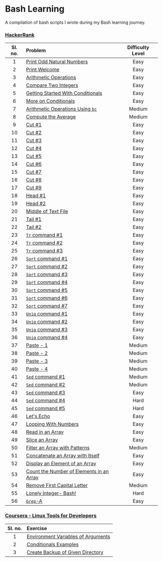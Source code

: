 # Bash Learning
A compilation of bash scripts I wrote during my Bash learning journey.

### [HackerRank](./HackerRank)
|Sl. no.|Problem|Difficulty Level|
|:--:|:--|:--:|
|1|[Print Odd Natural Numbers](./HackerRank/Print-Odd.sh)|Easy|
|2|[Print Welcome](./HackerRank/Print-Welcome.sh)|Easy|
|3|[Arithmetic Operations](./HackerRank/Arithmetic-Operations1.sh)|Easy|
|4|[Compare Two Integers](./HackerRank/Compare-Integers.sh)|Easy|
|5|[Getting Started With Conditionals](./HackerRank/Conditionals1.sh)|Easy|
|6|[More on Conditionals](./HackerRank/Conditionals2.sh)|Easy|
|7|[Arithmetic Operations Using `bc`](./HackerRank/Arithmetic-Operations2.sh)|Medium|
|8|[Compute the Average](./HackerRank/Calc-Average.sh)|Medium|
|9|[Cut #1](./HackerRank/Cut1.sh)|Easy|
|10|[Cut #2](./HackerRank/Cut2.sh)|Easy|
|11|[Cut #3](./HackerRank/Cut3.sh)|Easy|
|12|[Cut #4](./HackerRank/Cut4.sh)|Easy|
|13|[Cut #5](./HackerRank/Cut5.sh)|Easy|
|14|[Cut #6](./HackerRank/Cut6.sh)|Easy|
|15|[Cut #7](./HackerRank/Cut7.sh)|Easy|
|16|[Cut #8](./HackerRank/Cut8.sh)|Easy|
|17|[Cut #9](./HackerRank/Cut9.sh)|Easy|
|18|[Head #1](./HackerRank/Head1.sh)|Easy|
|19|[Head #2](./HackerRank/Head2.sh)|Easy|
|20|[Middle of Text File](./HackerRank/Middle.sh)|Easy|
|21|[Tail #1](./HackerRank/Tail1.sh)|Easy|
|22|[Tail #2](./HackerRank/Tail2.sh)|Easy|
|23|[`Tr` command #1](./HackerRank/Tr1.sh)|Easy|
|24|[`Tr` command #2](./HackerRank/Tr2.sh)|Easy|
|25|[`Tr` command #3](./HackerRank/Tr3.sh)|Easy|
|26|[`Sort` command #1](./HackerRank/Sort1.sh)|Easy|
|27|[`Sort` command #2](./HackerRank/Sort2.sh)|Easy|
|28|[`Sort` command #3](./HackerRank/Sort3.sh)|Easy|
|29|[`Sort` command #4](./HackerRank/Sort4.sh)|Easy|
|30|[`Sort` command #5](./HackerRank/Sort5.sh)|Easy|
|31|[`Sort` command #6](./HackerRank/Sort6.sh)|Easy|
|32|[`Sort` command #7](./HackerRank/Sort7.sh)|Easy|
|33|[`Uniq` command #1](./HackerRank/Uniq1.sh)|Easy|
|34|[`Uniq` command #2](./HackerRank/Uniq2.sh)|Easy|
|35|[`Uniq` command #3](./HackerRank/Uniq3.sh)|Easy|
|36|[`Uniq` command #4](./HackerRank/Uniq4.sh)|Easy|
|37|[Paste - 1](./HackerRank/Paste1.sh)|Medium|
|38|[Paste - 2](./HackerRank/Paste2.sh)|Medium|
|39|[Paste - 3](./HackerRank/Paste3.sh)|Medium|
|40|[Paste - 4](./HackerRank/Paste4.sh)|Medium|
|41|[`Sed` command #1](./HackerRank/Sed1.sh)|Medium|
|42|[`Sed` command #2](./HackerRank/Sed2.sh)|Medium|
|43|[`Sed` command #3](./HackerRank/Sed3.sh)|Easy|
|44|[`Sed` command #4](./HackerRank/Sed4.sh)|Hard|
|45|[`Sed` command #5](./HackerRank/Sed5.sh)|Hard|
|46|[Let's Echo](./HackerRank/Echo.sh)|Easy|
|47|[Looping With Numbers](./HackerRank/Loop.sh)|Easy|
|48|[Read in an Array](./HackerRank/Array-Read.sh)|Easy|
|49|[Slice an Array](./HackerRank/Array-Slice.sh)|Easy|
|50|[Filter an Array with Patterns](./HackerRank/Array-Filter.sh)|Medium|
|51|[Concatenate an Array with Itself](./HackerRank/Array-Concatenate.sh)|Easy|
|52|[Display an Element of an Array](./HackerRank/Array-Display-Element.sh)|Easy|
|53|[Count the Number of Elements in an Array](./HackerRank/Array-Length.sh)|Easy|
|54|[Remove First Capital Letter](./HackerRank/Array-Replace-Caps.sh)|Medium|
|55|[Lonely Integer- Bash!](./HackerRank/Int-Array.sh)|Hard|
|56|[`Grep`-A](./HackerRank/GrepA.sh)|Easy|

### [Coursera - Linux Tools for Developers](./Coursera-LinuxToolsForDevelopers)
|Sl. no.|Exercise|
|:--:|:--|
|1|[Environment Variables of Arguments](./Coursera-LinuxToolsForDevelopers/Env-Var.sh)|
|2|[Conditionals Examples](./Coursera-LinuxToolsForDevelopers/Conditionals)|
|3|[Create Backup of Given Directory](./Coursera-LinuxToolsForDevelopers/Create-Backup.sh)
